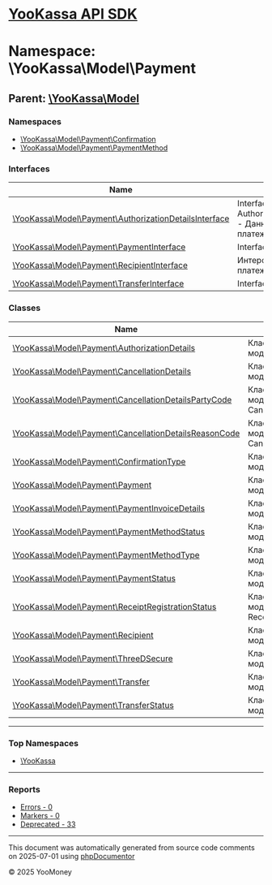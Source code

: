 # [YooKassa API SDK](../home.md)

# Namespace: \YooKassa\Model\Payment

## Parent: [\YooKassa\Model](../namespaces/yookassa-model.md)

### Namespaces

* [\YooKassa\Model\Payment\Confirmation](../namespaces/yookassa-model-payment-confirmation.md)
* [\YooKassa\Model\Payment\PaymentMethod](../namespaces/yookassa-model-payment-paymentmethod.md)

### Interfaces

| Name | Summary |
| ---- | ------- |
| [\YooKassa\Model\Payment\AuthorizationDetailsInterface](../classes/YooKassa-Model-Payment-AuthorizationDetailsInterface.md) | Interface AuthorizationDetailsInterface - Данные об авторизации платежа. |
| [\YooKassa\Model\Payment\PaymentInterface](../classes/YooKassa-Model-Payment-PaymentInterface.md) | Interface PaymentInterface. |
| [\YooKassa\Model\Payment\RecipientInterface](../classes/YooKassa-Model-Payment-RecipientInterface.md) | Интерфейс получателя платежа. |
| [\YooKassa\Model\Payment\TransferInterface](../classes/YooKassa-Model-Payment-TransferInterface.md) | Interface TransferInterface. |

### Classes

| Name | Summary |
| ---- | ------- |
| [\YooKassa\Model\Payment\AuthorizationDetails](../classes/YooKassa-Model-Payment-AuthorizationDetails.md) | Класс, представляющий модель AuthorizationDetails. |
| [\YooKassa\Model\Payment\CancellationDetails](../classes/YooKassa-Model-Payment-CancellationDetails.md) | Класс, представляющий модель CancellationDetails. |
| [\YooKassa\Model\Payment\CancellationDetailsPartyCode](../classes/YooKassa-Model-Payment-CancellationDetailsPartyCode.md) | Класс, представляющий модель CancellationDetailsPartyCode. |
| [\YooKassa\Model\Payment\CancellationDetailsReasonCode](../classes/YooKassa-Model-Payment-CancellationDetailsReasonCode.md) | Класс, представляющий модель CancellationDetailsReasonCode. |
| [\YooKassa\Model\Payment\ConfirmationType](../classes/YooKassa-Model-Payment-ConfirmationType.md) | Класс, представляющий модель ConfirmationType. |
| [\YooKassa\Model\Payment\Payment](../classes/YooKassa-Model-Payment-Payment.md) | Класс, представляющий модель Payment. |
| [\YooKassa\Model\Payment\PaymentInvoiceDetails](../classes/YooKassa-Model-Payment-PaymentInvoiceDetails.md) | Класс, представляющий модель PaymentInvoiceDetails. |
| [\YooKassa\Model\Payment\PaymentMethodStatus](../classes/YooKassa-Model-Payment-PaymentMethodStatus.md) | Класс, представляющий модель PaymentMethodStatus. |
| [\YooKassa\Model\Payment\PaymentMethodType](../classes/YooKassa-Model-Payment-PaymentMethodType.md) | Класс, представляющий модель PaymentMethodType. |
| [\YooKassa\Model\Payment\PaymentStatus](../classes/YooKassa-Model-Payment-PaymentStatus.md) | Класс, представляющий модель PaymentStatus. |
| [\YooKassa\Model\Payment\ReceiptRegistrationStatus](../classes/YooKassa-Model-Payment-ReceiptRegistrationStatus.md) | Класс, представляющий модель ReceiptRegistrationStatus. |
| [\YooKassa\Model\Payment\Recipient](../classes/YooKassa-Model-Payment-Recipient.md) | Класс, представляющий модель Recipient. |
| [\YooKassa\Model\Payment\ThreeDSecure](../classes/YooKassa-Model-Payment-ThreeDSecure.md) | Класс, представляющий модель ThreeDSecure. |
| [\YooKassa\Model\Payment\Transfer](../classes/YooKassa-Model-Payment-Transfer.md) | Класс, представляющий модель Transfer. |
| [\YooKassa\Model\Payment\TransferStatus](../classes/YooKassa-Model-Payment-TransferStatus.md) | Класс, представляющий модель TransferStatus. |

---

### Top Namespaces

* [\YooKassa](../namespaces/yookassa.md)

---

### Reports
* [Errors - 0](../reports/errors.md)
* [Markers - 0](../reports/markers.md)
* [Deprecated - 33](../reports/deprecated.md)

---

This document was automatically generated from source code comments on 2025-07-01 using [phpDocumentor](http://www.phpdoc.org/)

&copy; 2025 YooMoney